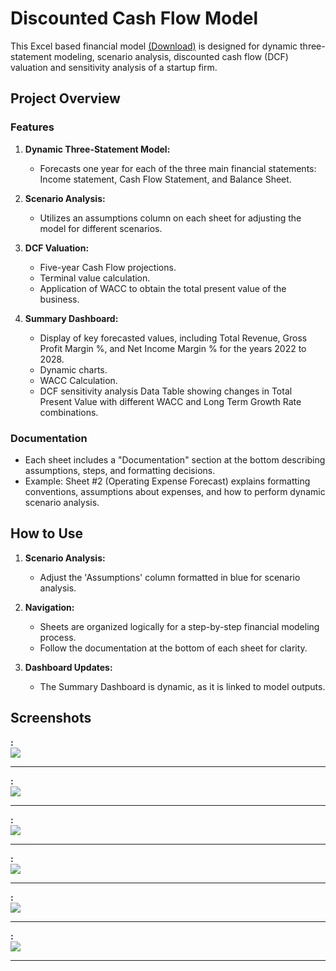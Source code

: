 # Discounted Cash Flow Model

This Excel based financial model [(Download)](link/to/your/excel/file.xlsx) is designed for dynamic three-statement modeling, scenario analysis, discounted cash flow (DCF) valuation and sensitivity analysis of a startup firm. 

## Project Overview

### Features

1. **Dynamic Three-Statement Model:**
   - Forecasts one year for each of the three main financial statements: Income statement, Cash Flow Statement, and Balance Sheet.

2. **Scenario Analysis:**
   - Utilizes an assumptions column on each sheet for adjusting the model for different scenarios.

3. **DCF Valuation:**
   - Five-year Cash Flow projections.
   - Terminal value calculation.
   - Application of WACC to obtain the total present value of the business.

4. **Summary Dashboard:**
   - Display of key forecasted values, including Total Revenue, Gross Profit Margin %, and Net Income Margin % for the years 2022 to 2028.
   - Dynamic charts.
   - WACC Calculation.
   - DCF sensitivity analysis Data Table showing changes in Total Present Value with different WACC and Long Term Growth Rate combinations.

### Documentation

- Each sheet includes a "Documentation" section at the bottom describing assumptions, steps, and formatting decisions.
- Example: Sheet #2 (Operating Expense Forecast) explains formatting conventions, assumptions about expenses, and how to perform dynamic scenario analysis.

## How to Use

1. **Scenario Analysis:**
   - Adjust the 'Assumptions' column formatted in blue for scenario analysis.

2. **Navigation:**
   - Sheets are organized logically for a step-by-step financial modeling process.
   - Follow the documentation at the bottom of each sheet for clarity.

3. **Dashboard Updates:**
   - The Summary Dashboard is dynamic, as it is linked to model outputs.

## Screenshots
**:**  
    ![](https://github.com/ashergeo/My-Portfolio/blob/main/assets/Microsoft%20Excel/)

---

**:**   
    ![](https://github.com/ashergeo/My-Portfolio/blob/main/assets/Microsoft%20Excel/) 

---

**:**  
    ![](https://github.com/ashergeo/My-Portfolio/blob/main/assets/Microsoft%20Excel/)  

---

**:**  
    ![](https://github.com/ashergeo/My-Portfolio/blob/main/assets/Microsoft%20Excel/)  

---

**:**  
    ![](https://github.com/ashergeo/My-Portfolio/blob/main/assets/Microsoft%20Excel/) 

---

**:**  
    ![](https://github.com/ashergeo/My-Portfolio/blob/main/assets/Microsoft%20Excel/)  

---
